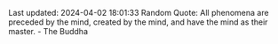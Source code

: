 Last updated: 2024-04-02 18:01:33
Random Quote: All phenomena are preceded by the mind, created by the mind, and have the mind as their master. - The Buddha